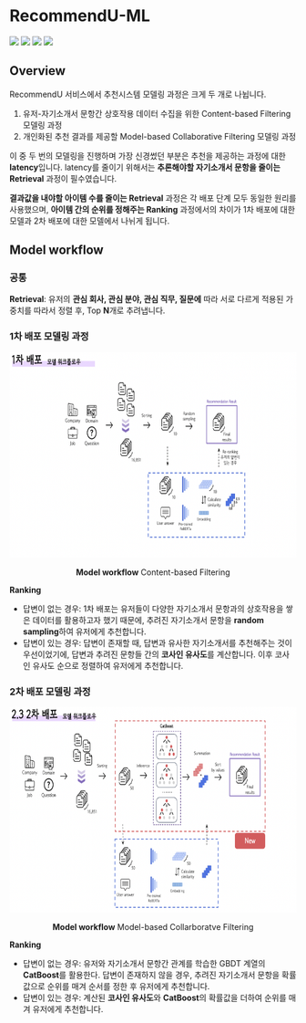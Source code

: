 # RecommendU-ML
<img src="https://img.shields.io/badge/Ubuntu-E95420?style=flat-square&logo=Ubuntu&logoColor=white"> <img src="https://img.shields.io/badge/Python-3776AB?style=flat-square&logo=Python&logoColor=white"> <img src="https://img.shields.io/badge/Pytorch-EE4C2C?style=flat-square&logo=Pytorch&logoColor=white"> <img src="https://img.shields.io/badge/Numpy-013243?style=flat-square&logo=Numpy&logoColor=white">

## Overview
RecommendU 서비스에서 추천시스템 모델링 과정은 크게 두 개로 나뉩니다.
1. 유저-자기소개서 문항간 상호작용 데이터 수집을 위한 Content-based Filtering 모델링 과정
2. 개인화된 추천 결과를 제공할 Model-based Collaborative Filtering 모델링 과정

이 중 두 번의 모델링을 진행하며 가장 신경썼던 부분은 추천을 제공하는 과정에 대한 **latency**입니다. latency를 줄이기 위해서는 **추론해야할 자기소개서 문항을 줄이는 Retrieval** 과정이 필수였습니다.


**결과값을 내야할 아이템 수를 줄이는 Retrieval** 과정은 각 배포 단계 모두 동일한 원리를 사용했으며, **아이템 간의 순위를 정해주는 Ranking** 과정에서의 차이가 1차 배포에 대한 모델과 2차 배포에 대한 모델에서 나뉘게 됩니다.

## Model workflow
### 공통

**Retrieval**: 유저의 **관심 회사, 관심 분야, 관심 직무, 질문에** 따라 서로 다르게 적용된 가중치를 따라서 정렬 후, Top **N**개로 추려냅니다.

### 1차 배포 모델링 과정
<p align="center">
<img src="./img/rule_based.png" height = "360" alt="" align=center />
<br><br>
<b>Model workflow</b> Content-based Filtering
</p>

**Ranking**

- 답변이 없는 경우: 1차 배포는 유저들이 다양한 자기소개서 문항과의 상호작용을 쌓은 데이터를 활용하고자 했기 때문에, 추려진 자기소개서 문항을 **random sampling**하여 유저에게 추천합니다.
- 답변이 있는 경우: 답변이 존재할 때, 답변과 유사한 자기소개서를 추천해주는 것이 우선이었기에, 답변과 추려진 문항들 간의 **코사인 유사도**를 계산합니다. 이후 코사인 유사도 순으로 정렬하여 유저에게 추천합니다.




### 2차 배포 모델링 과정
<p align="center">
<img src="./img/model_based.png" height = "360" alt="" align=center />
<br><br>
<b>Model workflow</b> Model-based Collarboratve Filtering
</p>

**Ranking**

- 답변이 없는 경우: 유저와 자기소개서 문항간 관계를 학습한 GBDT 계열의 **CatBoost**를 활용한다. 답변이 존재하지 않을 경우, 추려진 자기소개서 문항을 확률값으로 순위를 매겨 순서를 정한 후 유저에게 추천합니다.
- 답변이 있는 경우: 계산된 **코사인 유사도**와 **CatBoost**의 확률값을 더하여 순위를 매겨 유저에게 추천합니다.


